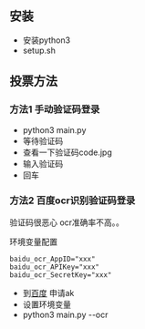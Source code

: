 ## 安装

+ 安装python3
+ setup.sh

## 投票方法

### 方法1 手动验证码登录

+ python3 main.py
+ 等待验证码
+ 查看一下验证码code.jpg
+ 输入验证码
+ 回车

### 方法2 百度ocr识别验证码登录

验证码很恶心
ocr准确率不高。。

环境变量配置

```
baidu_ocr_AppID="xxx"
baidu_ocr_APIKey="xxx"
baidu_ocr_SecretKey="xxx"

```
+ 到[百度](https://ai.baidu.com/ai-doc/OCR/Ek3h7xypm "") 申请ak
+ 设置环境变量
+ python3 main.py --ocr

